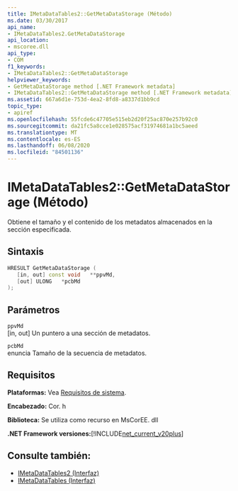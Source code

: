 ```yaml
---
title: IMetaDataTables2::GetMetaDataStorage (Método)
ms.date: 03/30/2017
api_name:
- IMetaDataTables2.GetMetaDataStorage
api_location:
- mscoree.dll
api_type:
- COM
f1_keywords:
- IMetaDataTables2::GetMetaDataStorage
helpviewer_keywords:
- GetMetaDataStorage method [.NET Framework metadata]
- IMetaDataTables2::GetMetaDataStorage method [.NET Framework metadata]
ms.assetid: 667a6d1e-753d-4ea2-8fd8-a8337d1bb9cd
topic_type:
- apiref
ms.openlocfilehash: 55fcde6c47705e515eb2d20f25ac870e257b92c0
ms.sourcegitcommit: da21fc5a8cce1e028575acf31974681a1bc5aeed
ms.translationtype: MT
ms.contentlocale: es-ES
ms.lasthandoff: 06/08/2020
ms.locfileid: "84501136"
---
```

# <a name="imetadatatables2getmetadatastorage-method"></a>IMetaDataTables2::GetMetaDataStorage (Método)
Obtiene el tamaño y el contenido de los metadatos almacenados en la sección especificada.  
  
## <a name="syntax"></a>Sintaxis  
  
```cpp  
HRESULT GetMetaDataStorage (  
   [in, out] const void   **ppvMd,  
   [out] ULONG   *pcbMd  
);  
```  
  
## <a name="parameters"></a>Parámetros  
 `ppvMd`  
 [in, out] Un puntero a una sección de metadatos.  
  
 `pcbMd`  
 enuncia Tamaño de la secuencia de metadatos.  
  
## <a name="requirements"></a>Requisitos  
 **Plataformas:** Vea [Requisitos de sistema](../../get-started/system-requirements.md).  
  
 **Encabezado:** Cor. h  
  
 **Biblioteca:** Se utiliza como recurso en MsCorEE. dll  
  
 **.NET Framework versiones:**[!INCLUDE[net_current_v20plus](../../../../includes/net-current-v20plus-md.md)]  
  
## <a name="see-also"></a>Consulte también:

- [IMetaDataTables2 (Interfaz)](imetadatatables2-interface.md)
- [IMetaDataTables (Interfaz)](imetadatatables-interface.md)
